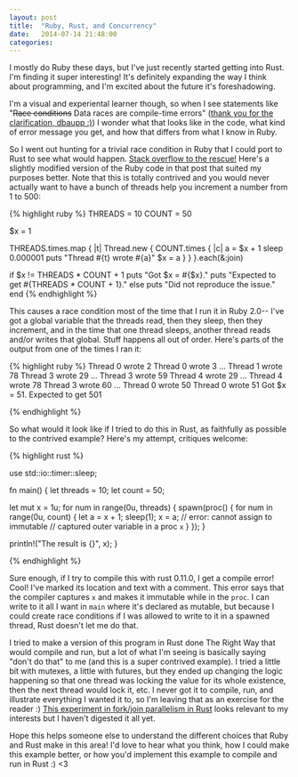 ```yaml
---
layout: post
title:  "Ruby, Rust, and Concurrency"
date:   2014-07-14 21:48:00
categories:
---
```


I mostly do Ruby these days, but I've just recently started getting into Rust. I'm finding it super
interesting! It's definitely expanding the way I think about programming, and I'm excited about the
future it's foreshadowing.

I'm a visual and experiental learner though, so when I see statements like "<s>Race conditions</s> Data races are
compile-time errors" ([thank you for the clarification, dbaupp :)](http://www.reddit.com/r/rust/comments/2aq2zy/ruby_rust_and_concurrency/cixp069)) I wonder what that looks like in the code, what kind of error message you get,
and how that differs from what I know in Ruby.

So I went out hunting for a trivial race condition in Ruby that I could port to Rust to see what would happen.
[Stack overflow to the rescue!](https://stackoverflow.com/questions/18574254/generating-a-race-condition-with-mri/18576777#18576777) Here's a slightly modified version of the Ruby code in that post that suited my purposes
better. Note that this is totally contrived and you would never actually want to have a bunch of
threads help you increment a number from 1 to 500:

{% highlight ruby %}
THREADS = 10
COUNT   = 50

$x = 1

THREADS.times.map { |t|
  Thread.new {
    COUNT.times { |c|
      a  = $x + 1
      sleep 0.000001
      puts "Thread #{t} wrote #{a}"
      $x =  a
    }
  }
}.each(&:join)

if $x != THREADS * COUNT + 1
  puts "Got $x = #{$x}."
  puts "Expected to get #{THREADS * COUNT + 1}."
else
  puts "Did not reproduce the issue."
end
{% endhighlight %}

This causes a race condition most of the time that I run it in Ruby 2.0-- I've got a global
variable that the threads read, then they sleep, then they increment, and in the time that one
thread sleeps, another thread reads and/or writes that global. Stuff happens all out of order.
Here's parts of the output from one of the times I ran it:

{% highlight ruby %}
Thread 0 wrote 2
Thread 0 wrote 3
...
Thread 1 wrote 78
Thread 3 wrote 29
...
Thread 3 wrote 59
Thread 4 wrote 29
...
Thread 4 wrote 78
Thread 3 wrote 60
...
Thread 0 wrote 50
Thread 0 wrote 51
Got $x = 51.
Expected to get 501

{% endhighlight %}

So what would it look like if I tried to do this in Rust, as faithfully as possible to the
contrived example? Here's my attempt, critiques welcome:

{% highlight rust %}

use std::io::timer::sleep;

fn main() {
  let threads = 10;
  let count   = 50;

  let mut x = 1u;
  for num in range(0u, threads) {
    spawn(proc() {
      for num in range(0u, count) {
        let a = x + 1;
        sleep(1);
        x = a; // error: cannot assign to immutable
               // captured outer variable in a proc `x`
      }
    });
  }

  println!("The result is {}", x);
}

{% endhighlight %}

Sure enough, if I try to compile this with rust 0.11.0, I get a compile error! Cool! I've marked
its location and text with a comment. This error says that the compiler captures `x` and makes it
immutable while in the `proc`. I can write to it all I want in `main` where it's declared as
mutable, but because I could create race conditions if I was allowed to write to it in a
spawned thread, Rust doesn't let me do that.

I tried to make a version of this program in Rust done The Right Way that would compile and run,
but a lot of what I'm seeing is basically saying "don't do that" to me (and this is a super
contrived example). I tried a little bit with mutexes, a little with futures, but they ended up
changing the logic happening so that one thread was locking the value for its whole existence, then
the next thread would lock it, etc. I never got it to compile, run, and illustrate everything I
wanted it to, so I'm leaving that as an exercise for the reader :) [This experiment in fork/join parallelism in Rust](http://www.reddit.com/r/rust/comments/29teem/an_experiment_in_forkjoin_parallelism_in_rust/)
looks relevant to my interests but I haven't digested it all yet.

Hope this helps someone else to understand the different choices that Ruby and Rust make in this
area! I'd love to hear what you think, how I could make this example better, or how you'd implement
this example to compile and run in Rust :) <3